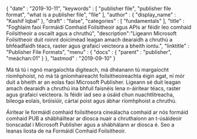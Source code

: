 {
  "date" : "2019-10-11",
  "keywords" : [ "publisher file", "publisher file format", "what is a publisher file", "file" ],
  "author" : {
    "display_name" : "Kashif Iqbal"
},
  "draft" : "false",
  "categories" : [ "fundamentals" ],
  "title" : "Foghlaim faoi Formáidí Comhaid Foilsitheoir agus APIs ar féidir leo comhaid Foilsitheoir a oscailt agus a chruthú",
  "description":"Ligeann Microsoft Foilsitheoir duit roinnt doiciméad leagan amach dearaidh a chruthú a bhféadfaidh téacs, raster agus grafaicí veicteora a bheith iontu.",
  "linktitle" : "Publisher File Formats",
  "menu" : {
    "docs" : {
      "parent" : "publisher",
"meáchan:01"
}
},
  "lastmod" : "2019-09-10"
}

Má tá tú i ngnó margaíochta digiteach, má dhéanann tú margaíocht ríomhphoist, nó má tá gníomhaireacht foilsitheoireachta éigin agat, ní mór duit a bheith ar an eolas faoi Microsoft Publisher. Ligeann sé duit leagan amach dearaidh a chruthú ina bhfuil faisnéis lena n-áirítear téacs, raster agus grafaicí veicteora. Is féidir iad seo a úsáid chun nuachtlitreacha, bileoga eolais, bróisiúir, cártaí poist agus ábhar ríomhphoist a chruthú.

Áirítear le formáidí comhaid foilsitheora cineálacha comhaid ar nós formáid comhaid PUB a shábháiltear ar diosca nuair a chruthaíonn an t-úsáideoir tionscadal i Microsoft Publisher agus a shábhálann ar diosca é. Seo a leanas liosta de na Formáidí Comhaid Foilsitheoir.

